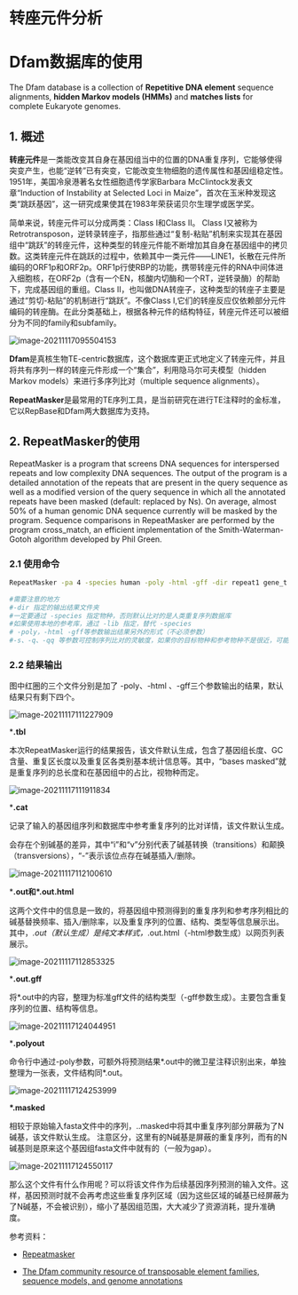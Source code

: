 # 转座元件分析


# Dfam数据库的使用

The Dfam database is a collection of **Repetitive DNA element** sequence alignments, **hidden Markov models (HMMs)** and **matches lists** for complete Eukaryote genomes.

## 1. 概述

**转座元件**是一类能改变其自身在基因组当中的位置的DNA重复序列，它能够使得突变产生，也能“逆转”已有突变，它能改变生物细胞的遗传属性和基因组稳定性。1951年，美国冷泉港著名女性细胞遗传学家Barbara McClintock发表文章“Induction of Instability at Selected Loci in Maize”，首次在玉米种发现这类“跳跃基因”，这一研究成果使其在1983年荣获诺贝尔生理学或医学奖。

简单来说，转座元件可以分成两类：Class I和Class II。 Class I又被称为Retrotransposon，逆转录转座子，指那些通过“复制-粘贴”机制来实现其在基因组中“跳跃”的转座元件，这种类型的转座元件能不断增加其自身在基因组中的拷贝数。这类转座元件在跳跃的过程中，依赖其中一类元件——LINE1，长散在元件所编码的ORF1p和ORF2p。ORF1p行使RBP的功能，携带转座元件的RNA中间体进入细胞核，在ORF2p（含有一个EN，核酸内切酶和一个RT，逆转录酶）的帮助下，完成基因组的重组。Class II，也叫做DNA转座子，这种类型的转座子主要是通过“剪切-粘贴”的机制进行“跳跃”。不像Class I,它们的转座反应仅依赖部分元件编码的转座酶。在此分类基础上，根据各种元件的结构特征，转座元件还可以被细分为不同的family和subfamily。

![image-20211117095504153](image-20211117095504153.png)

**Dfam**是真核生物TE-centric数据库，这个数据库更正式地定义了转座元件，并且将共有序列一样的转座元件形成一个“集合”，利用隐马尔可夫模型（hidden Markov models）来进行多序列比对（multiple sequence alignments）。

**RepeatMasker**是最常用的TE序列工具，是当前研究在进行TE注释时的金标准，它以RepBase和Dfam两大数据库为支持。

## 2. RepeatMasker的使用

RepeatMasker is a program that screens DNA sequences for interspersed repeats and low complexity DNA sequences. The output of the program is a detailed annotation of the repeats that are present in the query sequence as well as a modified version of the query sequence in which all the annotated repeats have been masked (default: replaced by Ns). On average, almost 50% of a human genomic DNA sequence currently will be masked by the program. Sequence comparisons in RepeatMasker are performed by the program cross_match, an efficient implementation of the Smith-Waterman-Gotoh algorithm developed by Phil Green.

### 2.1 使用命令

```bash
RepeatMasker -pa 4 -species human -poly -html -gff -dir repeat1 gene_t.fa #gene_t.fa 需要提供作为输入的fa格式的序列文件
 
#需要注意的地方
#-dir 指定的输出结果文件夹
#一定要通过 -species 指定物种，否则默认比对的是人类重复序列数据库
#如果使用本地的参考库，通过 -lib 指定，替代 -species
# -poly，-html -gff等参数输出结果另外的形式（不必须参数）
#-s、-q、-qq 等参数可控制序列比对的灵敏度，如果你的目标物种和参考物种不是很近，可能需要提升灵敏度
```

### 2.2 结果输出

图中红圈的三个文件分别是加了 -poly、-html 、-gff三个参数输出的结果，默认结果只有剩下四个。

![image-20211117111227909](image-20211117111227909.png)

***.tbl**

本次RepeatMasker运行的结果报告，该文件默认生成，包含了基因组长度、GC含量、重复区长度以及重复区各类别基本统计信息等。其中，“bases masked”就是重复序列的总长度和在基因组中的占比，视物种而定。

![image-20211117111911834](image-20211117111911834.png)



***.cat**

记录了输入的基因组序列和数据库中参考重复序列的比对详情，该文件默认生成。

会存在个别碱基的差异，其中“i”和“v”分别代表了碱基转换（transitions）和颠换（transversions），“-”表示该位点存在碱基插入/删除。

![image-20211117112100610](image-20211117112100610.png)



***.out和\*.out.html**

这两个文件中的信息是一致的，将基因组中预测得到的重复序列和参考序列相比的碱基替换频率、插入/删除率，以及重复序列的位置、结构、类型等信息展示出。其中，*.out（默认生成）是纯文本样式，*.out.html（-html参数生成）以网页列表展示。

![image-20211117112853325](image-20211117112853325.png)



***.out.gff**

将*.out中的内容，整理为标准gff文件的结构类型（-gff参数生成）。主要包含重复序列的位置、结构等信息。

![image-20211117124044951](image-20211117124044951.png)



***.polyout**

命令行中通过-poly参数，可额外将预测结果*.out中的微卫星注释识别出来，单独整理为一张表，文件结构同*.out。

![image-20211117124253999](image-20211117124253999.png)



**\*.masked**

相较于原始输入fasta文件中的序列，..masked中将其中重复序列部分屏蔽为了N碱基，该文件默认生成。
 注意区分，这里有的N碱基是屏蔽的重复序列，而有的N碱基则是原来这个基因组fasta文件中就有的（一般为gap）。

![image-20211117124550117](image-20211117124550117.png)

那么这个文件有什么作用呢？可以将该文件作为后续基因序列预测的输入文件。这样，基因预测时就不会再考虑这些重复序列区域（因为这些区域的碱基已经屏蔽为了N碱基，不会被识别），缩小了基因组范围，大大减少了资源消耗，提升准确度。





参考资料：

- [Repeatmasker](http://www.repeatmasker.org/webrepeatmaskerhelp.html)

- [The Dfam community resource of transposable element families, sequence models, and genome annotations](https://mobilednajournal.biomedcentral.com/articles/10.1186/s13100-020-00230-y)


